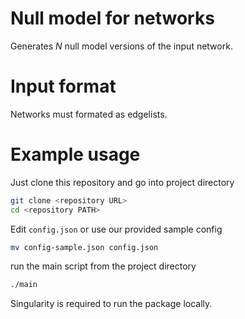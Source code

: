 # Null model for networks
Generates $N$ null model versions of the input network.


# Input format
Networks must formated as edgelists.

# Example usage
Just clone this repository and go into project directory

```bash
git clone <repository URL>
cd <repository PATH>
```

Edit `config.json` or use our provided sample config

```bash
mv config-sample.json config.json
```

run the main script from the project directory

```bash
./main
```

Singularity is required to run the package locally.